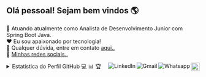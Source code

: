 ## Olá pessoal! Sejam bem vindos :earth_americas:

:department_store: Atuando atualmente como Analista de Desenvolvimento Junior com Spring Boot Java.</br>
:heart: Eu sou apaixonado por tecnologia!</br>
:speech_balloon: Qualquer dúvida, entre em contato <a href="https://github.com/pfegueredo/pfegueredo/issues">aqui..</a>
<br />
:link: <a href="https://www.linkedin.com/in/paulo-fegueredo-44a90036">Minhas redes sociais..</a>

<a href="https://github.com/pfegueredo">
    <img src="https://img.shields.io/github/followers/pfegueredo?label=follow&style=social" height="22" title="Siga me" align="right" alt="GitHub">
</a>

<a href="https://api.whatsapp.com/send?phone=55541999566840">
    <img src="https://img.shields.io/badge/-Whatsapp-4CA143?style=flat&labelColor=4CA143&logo=whatsapp&logoColor=white" title="WhatsApp" align="right" alt="Whatsapp">
</a>

<a href="mailto:paulofegueredo@gmail.com">
    <img src="https://img.shields.io/badge/-Gmail-c14438?style=flat&logo=Gmail&logoColor=white" title="Envie me um email" align="right" alt="Gmail">
</a>

<a href="https://www.linkedin.com/in/paulo-fegueredo-44a90036/">
    <img src="https://img.shields.io/badge/-LinkedIn-blue?style=flat&logo=Linkedin&logoColor=white" title="Linkedin" align="right" alt="LinkedIn">
</a>

<details>
    <summary align="left">Estatística do Perfil GitHub 💻 📊 🏆</summary>
    <img src="https://github-readme-stats.vercel.app/api/top-langs/?username=pfegueredo&langs_count=8&layout=compact&theme=gruvbox" align="left" width="365px" height="210" /> 
    <img src="https://github-readme-stats.vercel.app/api?username=pfegueredo&show_icons=true&theme=gruvbox" width="465px" height="210" />
    <img src="https://github-profile-trophy.vercel.app/?username=pfegueredo&column=7&theme=gruvbox&no-frame=true" width="1200px" /> 
</details>



